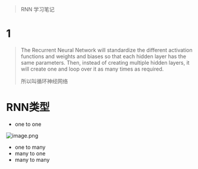 > RNN 学习笔记
# 1
> The Recurrent Neural Network will standardize the different activation functions and weights and biases so that each hidden layer has the same parameters. Then, instead of creating multiple hidden layers, it will create one and loop over it as many times as required. 
> 
> 所以叫循环神经网络
# RNN类型
* one to one

![image.png](https://s2.loli.net/2022/06/07/Z2ajLwtCYfMzUlF.png)
* one to many
* many to one
* many to many
